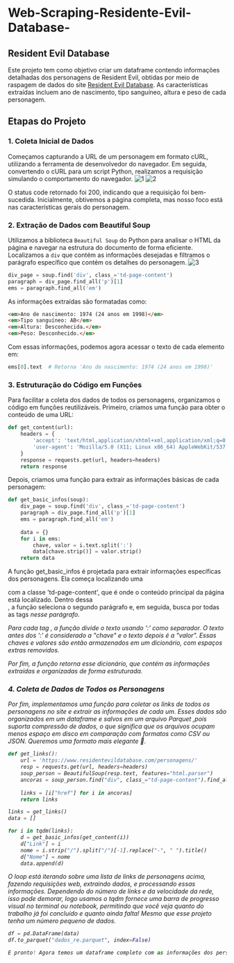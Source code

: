 # Web-Scraping-Residente-Evil-Database-

## Resident Evil Database

Este projeto tem como objetivo criar um dataframe contendo informações detalhadas dos personagens de Resident Evil, obtidas por meio de raspagem de dados do site [Resident Evil Database](https://www.residentevildatabase.com/). As características extraídas incluem ano de nascimento, tipo sanguíneo, altura e peso de cada personagem.

## Etapas do Projeto

### 1. Coleta Inicial de Dados

Começamos capturando a URL de um personagem em formato cURL, utilizando a ferramenta de desenvolvedor do navegador. Em seguida, convertendo o cURL para um script Python, realizamos a requisição simulando o comportamento do navegador.
![1](https://github.com/user-attachments/assets/da9629b8-4147-4e56-bdc5-e05cb807493c)
![2](https://github.com/user-attachments/assets/95608e41-745a-4cf5-9e4f-3b1fe79b801f)

O status code retornado foi 200, indicando que a requisição foi bem-sucedida. Inicialmente, obtivemos a página completa, mas nosso foco está nas características gerais do personagem.

### 2. Extração de Dados com Beautiful Soup

Utilizamos a biblioteca `Beautiful Soup` do Python para analisar o HTML da página e navegar na estrutura do documento de forma eficiente. Localizamos a `div` que contém as informações desejadas e filtramos o parágrafo específico que contém os detalhes do personagem.
![3](https://github.com/user-attachments/assets/4b146737-89e4-44ba-8aff-1238abb393ae)

```python
div_page = soup.find('div', class_='td-page-content')
paragraph = div_page.find_all('p')[1]
ems = paragraph.find_all('em')
```

As informações extraídas são formatadas como:

```html
<em>Ano de nascimento: 1974 (24 anos em 1998)</em>
<em>Tipo sanguíneo: AB</em>
<em>Altura: Desconhecida.</em>
<em>Peso: Desconhecido.</em>
```
Com essas informações, podemos agora acessar o texto de cada elemento em:

```python
ems[0].text  # Retorna 'Ano de nascimento: 1974 (24 anos em 1998)'
```

### 3. Estruturação do Código em Funções


Para facilitar a coleta dos dados de todos os personagens, organizamos o código em funções reutilizáveis. Primeiro, criamos uma função para obter o conteúdo de uma URL:


```python
def get_content(url):
    headers = {
        'accept': 'text/html,application/xhtml+xml,application/xml;q=0.9,image/avif,image/webp,image/apng,*/*;q=0.8,application/signed-exchange;v=b3;q=0.7',
        'user-agent': 'Mozilla/5.0 (X11; Linux x86_64) AppleWebKit/537.36 (KHTML, like Gecko) Chrome/126.0.0.0 Safari/537.36',
    }
    response = requests.get(url, headers=headers)
    return response
```

Depois, criamos uma função para extrair as informações básicas de cada personagem:

```python
def get_basic_infos(soup):
    div_page = soup.find('div', class_='td-page-content')
    paragraph = div_page.find_all('p')[1]
    ems = paragraph.find_all('em')
    
    data = {}
    for i in ems:
        chave, valor = i.text.split(':')
        data[chave.strip()] = valor.strip()
    return data
```

A função get_basic_infos é projetada para extrair  informações específicas dos personagens. Ela começa localizando uma <div> com a classe 'td-page-content', que é onde o conteúdo principal da página está localizado. Dentro dessa <div>, a função seleciona o segundo parágrafo e, em seguida, busca por todas as tags <em> nesse parágrafo.

Para cada tag <em>, a função divide o texto usando ':' como separador. O texto antes dos ':' é considerado a "chave" e o texto depois é a "valor". Essas chaves e valores são então armazenados em um dicionário, com espaços extras removidos.

Por fim, a função retorna esse dicionário, que contém as informações extraídas e organizadas de forma estruturada.


### 4. Coleta de Dados de Todos os Personagens

Por fim, implementamos uma função para coletar os links de todos os personagens no site e extrair as informações de cada um. Esses dados são organizados em um dataframe e salvos em um arquivo Parquet ,pois suporta compressão de dados, o que significa que os arquivos ocupam menos espaço em disco em comparação com formatos como CSV ou JSON. Queremos uma formato mais elegante 🦄.

```python
def get_links():
    url = 'https://www.residentevildatabase.com/personagens/'
    resp = requests.get(url, headers=headers)
    soup_person = BeautifulSoup(resp.text, features="html.parser")
    ancoras = soup_person.find("div", class_="td-page-content").find_all("a")
    
    links = [i["href"] for i in ancoras]
    return links 
```
```python
links = get_links()
data = []

for i in tqdm(links):
    d = get_basic_infos(get_content(i))
    d["Link"] = i
    nome = i.strip("/").split("/")[-1].replace("-", " ").title()
    d["Nome"] = nome
    data.append(d)
```
O loop está iterando sobre uma lista de links de personagens acima, fazendo requisições web, extraindo dados, e processando essas informações. Dependendo do número de links e da velocidade da rede, isso pode demorar, logo usamos o tqdm fornece uma barra de progresso visual no terminal ou notebook, permitindo que você veja quanto do trabalho já foi concluído e quanto ainda falta! Mesmo que esse projeto tenha um número pequeno de dados.

```python
df = pd.DataFrame(data)
df.to_parquet("dados_re.parquet", index=False)

E pronto! Agora temos um dataframe completo com as informações dos personagens de Resident Evil, extraído diretamente do site. O arquivo Parquet gerado pode ser utilizado para futuras análises e visualizações.
